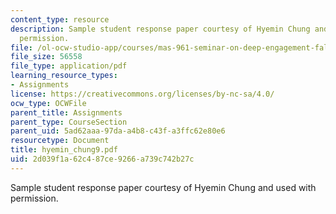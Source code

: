 ```yaml
---
content_type: resource
description: Sample student response paper courtesy of Hyemin Chung and used with
  permission.
file: /ol-ocw-studio-app/courses/mas-961-seminar-on-deep-engagement-fall-2004/2d039f1a62c487ce9266a739c742b27c_hyemin_chung9.pdf
file_size: 56558
file_type: application/pdf
learning_resource_types:
- Assignments
license: https://creativecommons.org/licenses/by-nc-sa/4.0/
ocw_type: OCWFile
parent_title: Assignments
parent_type: CourseSection
parent_uid: 5ad62aaa-97da-a4b8-c43f-a3ffc62e80e6
resourcetype: Document
title: hyemin_chung9.pdf
uid: 2d039f1a-62c4-87ce-9266-a739c742b27c
---
```

Sample student response paper courtesy of Hyemin Chung and used with permission.